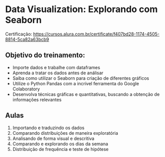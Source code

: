 # Data Visualization: Explorando com Seaborn

Certificação: https://cursos.alura.com.br/certificate/f407bd28-1174-4505-8814-5ca82a63bcb9

<h2>Objetivo do treinamento:</h2>

<ul>
    <li>Importe dados e trabalhe com dataframes</li>
    <li>Aprenda a tratar os dados antes de análisar</li>
    <li>Saiba como utilizar o Seaborn para criação de diferentes gráficos</li>
    <li>Utilize o Python Pandas com a incrível ferramenta do Google Colaboratory</li>
    <li>Desenvolva técnicas gráficas e quantitativas, buscando a obtenção de informações relevantes</li>
</ul>

<h2>Aulas</h2>

<ol>
    <li>Importando e traduzindo os dados</li>
    <li>Comparando distribuições de maneira exploratória</li>
    <li>Analisando de forma visual e descritiva</li>
    <li>Comparando e explorando os dias da semana</li>
    <li>Distribuição de frequência e teste de hipótese</li>
</ol>


